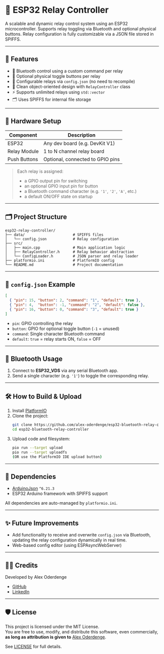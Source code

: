 # 🔌 ESP32 Relay Controller

A scalable and dynamic relay control system using an ESP32 microcontroller. Supports relay toggling via Bluetooth and optional physical buttons. Relay configuration is fully customizable via a JSON file stored in SPIFFS.

---

## 🚀 Features

- 📱 Bluetooth control using a custom command per relay  
- 🔘 Optional physical toggle buttons per relay  
- 📁 Configurable relays via `config.json` (no need to recompile)  
- 🧠 Clean object-oriented design with `RelayController` class  
- ⚡ Supports unlimited relays using `std::vector`  
- 🗂️ Uses SPIFFS for internal file storage  

---

## 🔧 Hardware Setup

| Component      | Description                           |
|----------------|---------------------------------------|
| ESP32          | Any dev board (e.g. DevKit V1)        |
| Relay Module   | 1 to N channel relay board            |
| Push Buttons   | Optional, connected to GPIO pins      |

> Each relay is assigned:
> - a GPIO output pin for switching  
> - an optional GPIO input pin for button  
> - a Bluetooth command character (e.g. `'1'`, `'2'`, `'A'`, etc.)  
> - a default ON/OFF state on startup  

---

## 🗂 Project Structure

```
esp32-relay-controller/
├── data/                      # SPIFFS files
│   └── config.json            # Relay configuration
├── src/
│   ├── main.cpp               # Main application logic
│   ├── RelayController.h      # Relay behavior abstraction
│   └── ConfigLoader.h         # JSON parser and relay loader
├── platformio.ini             # PlatformIO config
└── README.md                  # Project documentation
```

---

## 🧾 `config.json` Example

```json
[
  { "pin": 15, "button": 2, "command": "1", "default": true },
  { "pin": 4,  "button": -1, "command": "2", "default": false },
  { "pin": 16, "button": 0, "command": "3", "default": true }
]
```

- `pin`: GPIO controlling the relay  
- `button`: GPIO for optional toggle button (`-1` = unused)  
- `command`: Single character Bluetooth command  
- `default`: `true` = relay starts ON, `false` = OFF  

---

## 📲 Bluetooth Usage

1. Connect to **ESP32_VDS** via any serial Bluetooth app.
2. Send a single character (e.g. `'1'`) to toggle the corresponding relay.

---

## 🛠 How to Build & Upload

1. Install [PlatformIO](https://platformio.org/)
2. Clone the project:
   ```bash
   git clone https://github.com/alex-oderdenge/esp32-bluetooth-relay-controller
   cd esp32-bluetooth-relay-controller
   ```
3. Upload code and filesystem:
   ```bash
   pio run --target upload
   pio run --target uploadfs
   (OR use the PlatformIO IDE upload button)
   ```

---

## 🧱 Dependencies

- [ArduinoJson](https://arduinojson.org/) `^6.21.3`  
- ESP32 Arduino framework with SPIFFS support  

All dependencies are auto-managed by `platformio.ini`.

---

## ✨ Future Improvements

- Add functionality to receive and overwrite `config.json` via Bluetooth, updating the relay configuration dynamically in real time.
- Web-based config editor (using ESPAsyncWebServer)  

---

## 🧑‍💻 Credits

Developed by Alex Oderdenge
- [GitHub](https://github.com/alex-oderdenge)
- [LinkedIn](https://www.linkedin.com/in/alex-oderdenge/)  

---

## 🛡 License

This project is licensed under the MIT License.  
You are free to use, modify, and distribute this software, even commercially,  
**as long as attribution is given to** [Alex Oderdenge](https://github.com/alex-oderdenge).

See [LICENSE](LICENSE) for full details.

